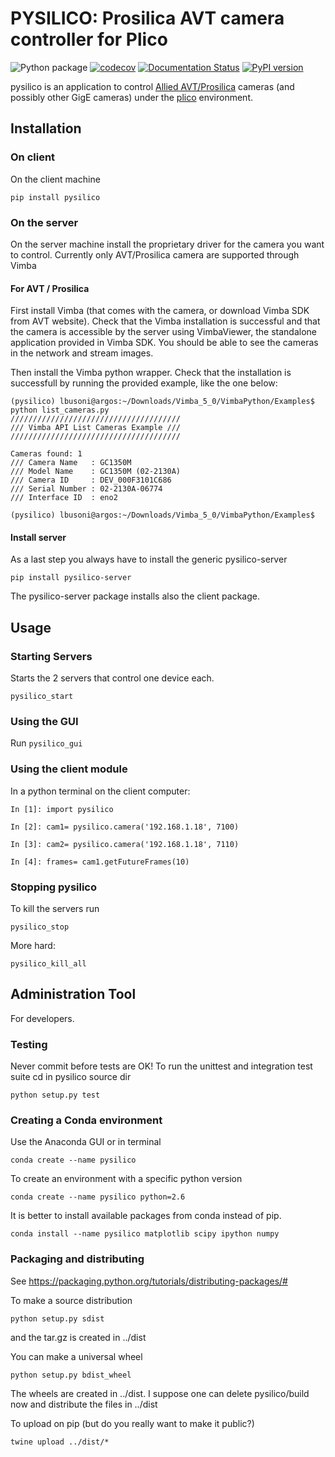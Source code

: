 # PYSILICO: Prosilica AVT camera controller for Plico

 ![Python package](https://github.com/ArcetriAdaptiveOptics/pysilico/workflows/Python%20package/badge.svg)
 [![codecov](https://codecov.io/gh/ArcetriAdaptiveOptics/pysilico/branch/master/graph/badge.svg?token=04PRSBMW11)](https://codecov.io/gh/ArcetriAdaptiveOptics/pysilico)
 [![Documentation Status](https://readthedocs.org/projects/pysilico/badge/?version=latest)](https://pysilico.readthedocs.io/en/latest/?badge=latest)
 [![PyPI version][pypiversion]][pypiversionlink]



pysilico is an application to control [Allied AVT/Prosilica][allied] cameras (and possibly other GigE cameras) under the [plico][plico] environment.

[plico]: https://github.com/ArcetriAdaptiveOptics/plico
[travis]: https://travis-ci.com/ArcetriAdaptiveOptics/pysilico.svg?branch=master "go to travis"
[travislink]: https://travis-ci.com/ArcetriAdaptiveOptics/pysilico
[coveralls]: https://coveralls.io/repos/github/ArcetriAdaptiveOptics/pysilico/badge.svg?branch=master "go to coveralls"
[coverallslink]: https://coveralls.io/github/ArcetriAdaptiveOptics/pysilico
[allied]: https://www.alliedvision.com
[pypiversion]: https://badge.fury.io/py/pysilico.svg
[pypiversionlink]: https://badge.fury.io/py/pysilico



## Installation

### On client

On the client machine

```
pip install pysilico
```

### On the server

On the server machine install the proprietary driver for the camera you want to control. Currently only AVT/Prosilica camera are supported through Vimba

#### For AVT / Prosilica

First install Vimba (that comes with the camera, or download Vimba SDK from AVT website). Check that the Vimba installation is successful and that the camera is accessible by the server using VimbaViewer, the standalone application provided in Vimba SDK. You should be able to see the cameras in the network and stream images.

Then install the Vimba python wrapper. Check that the installation is successfull by running the provided example, like the one below:

```
(pysilico) lbusoni@argos:~/Downloads/Vimba_5_0/VimbaPython/Examples$ python list_cameras.py 
//////////////////////////////////////
/// Vimba API List Cameras Example ///
//////////////////////////////////////

Cameras found: 1
/// Camera Name   : GC1350M
/// Model Name    : GC1350M (02-2130A)
/// Camera ID     : DEV_000F3101C686
/// Serial Number : 02-2130A-06774
/// Interface ID  : eno2

(pysilico) lbusoni@argos:~/Downloads/Vimba_5_0/VimbaPython/Examples$ 
```


#### Install server
As a last step you always have to install the generic pysilico-server

```
pip install pysilico-server
```

The pysilico-server package installs also the client package.




## Usage

### Starting Servers

Starts the 2 servers that control one device each.

```
pysilico_start
```

### Using the GUI

Run `pysilico_gui`
  

### Using the client module 

In a python terminal on the client computer:

```
In [1]: import pysilico

In [2]: cam1= pysilico.camera('192.168.1.18', 7100)

In [3]: cam2= pysilico.camera('192.168.1.18', 7110)

In [4]: frames= cam1.getFutureFrames(10)
```

### Stopping pysilico

To kill the servers run

```
pysilico_stop
```

More hard:

```
pysilico_kill_all
```




## Administration Tool

For developers.


### Testing
Never commit before tests are OK!
To run the unittest and integration test suite cd in pysilico source dir

```
python setup.py test
```


### Creating a Conda environment
Use the Anaconda GUI or in terminal

```
conda create --name pysilico
```

To create an environment with a specific python version

```
conda create --name pysilico python=2.6
```


It is better to install available packages from conda instead of pip. 

```
conda install --name pysilico matplotlib scipy ipython numpy
```

### Packaging and distributing

See https://packaging.python.org/tutorials/distributing-packages/#

To make a source distribution

```
python setup.py sdist
```

and the tar.gz is created in ../dist


You can make a universal wheel 

```
python setup.py bdist_wheel 
```

The wheels are created in ../dist. I suppose one can delete 
pysilico/build now and distribute the files in ../dist


To upload on pip (but do you really want to make it public?)

```
twine upload ../dist/*
```
